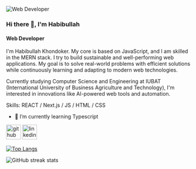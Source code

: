 ![Web Developer](https://media.licdn.com/dms/image/v2/D5616AQGsFgT_Ucmpfg/profile-displaybackgroundimage-shrink_350_1400/profile-displaybackgroundimage-shrink_350_1400/0/1719846559606?e=1754524800&v=beta&t=4EaOEUyh_pdWA5FKlEyltV4e2Hra3h9f9JlH1vk-SdY)
### Hi there 👋, I'm Habibullah
#### Web Developer

I'm Habibullah Khondoker. My core is based on JavaScript, and I am skilled in the MERN stack. I try to build sustainable and well-performing web applications. My goal is to solve real-world problems with efficient solutions while continuously learning and adapting to modern web technologies.

Currently studying Computer Science and Engineering at IUBAT (International University of Business Agriculture and Technology), I'm interested in innovations like AI-powered web tools and automation.

Skills: REACT / Next.js / JS / HTML / CSS

- 🌱 I’m currently learning Typescript 


[<img src='https://cdn.jsdelivr.net/npm/simple-icons@3.0.1/icons/github.svg' alt='github' height='40'>](https://github.com/Habibullah-KH)  [<img src='https://cdn.jsdelivr.net/npm/simple-icons@3.0.1/icons/linkedin.svg' alt='linkedin' height='40'>](https://www.linkedin.com/in/https://www.linkedin.com/in/habibullah-khandokar//)  

[![Top Langs](https://github-readme-stats.vercel.app/api/top-langs/?username=Habibullah-KH)](https://github.com/anuraghazra/github-readme-stats)

![GitHub streak stats](https://streak-stats.demolab.com/?user=Habibullah-KH)  

